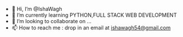 - 👋 Hi, I’m @IshaWagh
- 🌱 I’m currently learning PYTHON,FULL STACK WEB DEVELOPMENT
- 💞️ I’m looking to collaborate on ...
- 📫 How to reach me : drop in an email at ishawagh54@gmail.com

<!---
IshaWagh/IshaWagh is a ✨ special ✨ repository because its `README.md` (this file) appears on your GitHub profile.
You can click the Preview link to take a look at your changes.
--->

